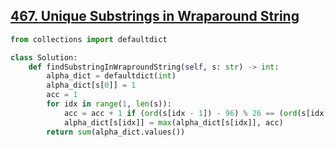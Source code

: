 ## [467. Unique Substrings in Wraparound String](https://leetcode.com/problems/unique-substrings-in-wraparound-string/)

```python
from collections import defaultdict

class Solution:
    def findSubstringInWraproundString(self, s: str) -> int:
        alpha_dict = defaultdict(int)
        alpha_dict[s[0]] = 1
        acc = 1
        for idx in range(1, len(s)):
            acc = acc + 1 if (ord(s[idx - 1]) - 96) % 26 == (ord(s[idx]) - 97) else 1
            alpha_dict[s[idx]] = max(alpha_dict[s[idx]], acc)
        return sum(alpha_dict.values())
```

